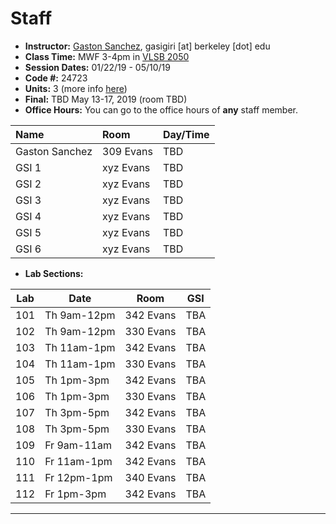 # Staff

- __Instructor:__ [Gaston Sanchez](http://gastonsanchez.com), gasigiri [at] berkeley [dot] edu
- __Class Time:__ MWF 3-4pm in [VLSB 2050](http://www.berkeley.edu/map?vlsb)
- __Session Dates:__ 01/22/19 - 05/10/19
- __Code #:__ 24723
- __Units:__ 3 (more info [here](http://classes.berkeley.edu/content/2019-spring-stat-133-001-lec-001))
- __Final:__ TBD May 13-17, 2019 (room TBD)
- __Office Hours:__ You can go to the office hours of __any__ staff member.


| Name               | Room      | Day/Time              |
|:-------------------|:----------|:----------------------|
| Gaston Sanchez     | 309 Evans | TBD |
| GSI 1              | xyz Evans | TBD |
| GSI 2              | xyz Evans | TBD |
| GSI 3              | xyz Evans | TBD |
| GSI 4              | xyz Evans | TBD |
| GSI 5              | xyz Evans | TBD |
| GSI 6              | xyz Evans | TBD |


- __Lab Sections:__

| Lab | Date        | Room         | GSI                |
|-----|-------------|--------------|--------------------|
| 101 | Th 9am-12pm | 342 Evans    | TBA |
| 102 | Th 9am-12pm | 330 Evans    | TBA |
| 103 | Th 11am-1pm | 342 Evans    | TBA |
| 104 | Th 11am-1pm | 330 Evans    | TBA |
| 105 | Th 1pm-3pm  | 342 Evans    | TBA |
| 106 | Th 1pm-3pm  | 330 Evans    | TBA |
| 107 | Th 3pm-5pm  | 342 Evans    | TBA |
| 108 | Th 3pm-5pm  | 330 Evans    | TBA |
| 109 | Fr 9am-11am | 342 Evans    | TBA |
| 110 | Fr 11am-1pm | 342 Evans    | TBA |
| 111 | Fr 12pm-1pm | 340 Evans    | TBA |
| 112 | Fr 1pm-3pm  | 342 Evans    | TBA |


-----
